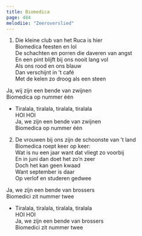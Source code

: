```yaml
---
title: Biomedica
page: 484
melodiie: "Zeeroverslied"
---  
```


1. Die kleine club van het Ruca is hier  
Biomedica feesten en lol  
De schachten en porren die daveren van angst  
En een pint blijft bij ons nooit lang vol  
Als ons rood en ons blauw  
Dan verschijnt in ’t café  
Met de kelen zo droog als een steen  

Ja, wij zijn een bende van zwijnen  
Biomedica op nummer één  


- Tiralala, tiralala, tiralala, tiralala  
HOI HOI  
Ja, we zijn een bende van zwijnen  
Biomedica op nummer één  


2. De vrouwen bij ons zijn de schoonste van ’t land  
Biomedica roept keer op keer:  
Wat is nu een jaar want dat vliegt zo voorbij  
En in juni dan doet het zo’n zeer  
Doch het kan geen kwaad  
Want september is daar  
Op verlof en studeren gedwee  

Ja, we zijn een bende van brossers  
Biomedici zit nummer twee  


- Tiralala, tiralala, tiralala, tiralala  
HOI HOI  
Ja, we zijn een bende van brossers  
Biomedici zit nummer twee  